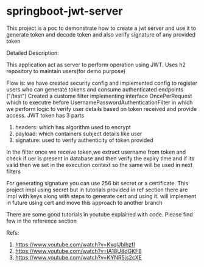 # springboot-jwt-server

This project is a poc to demonstrate how to create a jwt server and use it to generate token and decode token and also verify signature of any provided token

Detailed Description: 

This application act as server to perform operation using JWT. Uses h2 repository to maintain users(for demo purpose)

Flow is:
we have created security config and implemented config to register users who can generate tokens and consume authenticated endpoints ("/test")
Created a custome filter implementing interface OncePerRequest which to executre before UsernamePasswordAuthenticationFilter in which we perform logic to verify user details based on token received and provide access. 
JWT token has 3 parts
1. headers: which has algorithm used to encrypt
2. payload: which containers subject details like user
3. signature: used to verify authenticity of token provided

In the filter once we receive token,we extract username from token and check if uer is present in database and then verify the expiry time and if its valid then
we set in the execution context so the same will be used in next filters
	
For generating signature you can use 256 bit secret or a certificate. This project impl using secret but in tutorials provided in ref section there are impl with keys along with steps to generate cert and using it. will implement in future using cert and move this approach to another branch

There are some good tutorials in youtube explained with code. Please find few in the reference section

Refs:
1. https://www.youtube.com/watch?v=KxqlJblhzfI
2. https://www.youtube.com/watch?v=lA18U8dGKF8
3. https://www.youtube.com/watch?v=KYNR5js2cXE